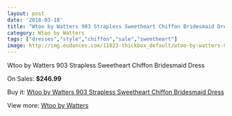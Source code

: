 ```yaml
---
layout: post
date: '2018-03-18'
title: "Wtoo by Watters 903 Strapless Sweetheart Chiffon Bridesmaid Dress"
category: Wtoo by Watters 
tags: ["dresses","style","chiffon","sale","sweetheart"]
image: http://img.eudances.com/11023-thickbox_default/wtoo-by-watters-903-strapless-sweetheart-chiffon-bridesmaid-dress.jpg
---
```

Wtoo by Watters 903 Strapless Sweetheart Chiffon Bridesmaid Dress

On Sales: **$246.99**
<a href="https://www.eudances.com/en/wtoo-by-watters/3516-wtoo-by-watters-903-strapless-sweetheart-chiffon-bridesmaid-dress.html"><amp-img layout="responsive" width="600" height="600" src="//img.eudances.com/11023-thickbox_default/wtoo-by-watters-903-strapless-sweetheart-chiffon-bridesmaid-dress.jpg" alt="Wtoo by Watters 903 Strapless Sweetheart Chiffon Bridesmaid Dress 0" /></a>
<a href="https://www.eudances.com/en/wtoo-by-watters/3516-wtoo-by-watters-903-strapless-sweetheart-chiffon-bridesmaid-dress.html"><amp-img layout="responsive" width="600" height="600" src="//img.eudances.com/11025-thickbox_default/wtoo-by-watters-903-strapless-sweetheart-chiffon-bridesmaid-dress.jpg" alt="Wtoo by Watters 903 Strapless Sweetheart Chiffon Bridesmaid Dress 1" /></a>
<a href="https://www.eudances.com/en/wtoo-by-watters/3516-wtoo-by-watters-903-strapless-sweetheart-chiffon-bridesmaid-dress.html"><amp-img layout="responsive" width="600" height="600" src="//img.eudances.com/11024-thickbox_default/wtoo-by-watters-903-strapless-sweetheart-chiffon-bridesmaid-dress.jpg" alt="Wtoo by Watters 903 Strapless Sweetheart Chiffon Bridesmaid Dress 2" /></a>

Buy it: [Wtoo by Watters 903 Strapless Sweetheart Chiffon Bridesmaid Dress](https://www.eudances.com/en/wtoo-by-watters/3516-wtoo-by-watters-903-strapless-sweetheart-chiffon-bridesmaid-dress.html "Wtoo by Watters 903 Strapless Sweetheart Chiffon Bridesmaid Dress")

View more: [Wtoo by Watters ](https://www.eudances.com/en/67-wtoo-by-watters "Wtoo by Watters ")